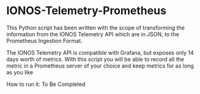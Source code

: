 # IONOS-Telemetry-Prometheus
This Python script has been written with the scope of transforming the information
from the IONOS Telemetry API which are in JSON, to the Prometheus Ingestion Format.

The IONOS Telemetry API is compatible with Grafana, but exposes only 14 days worth
of metrics.
With this script you will be able to record all the metric in a Prometheus server 
of your choice and keep metrics for as long as you like

How to run it:
To Be Completed
